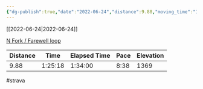 ```yaml
---
{"dg-publish":true,"date":"2022-06-24","distance":9.88,"moving_time":"1:25:18","elapsed_time":"1:34:00","pace":"8:38","total_elevation_gain":1369,"url":"https://www.strava.com/activities/7362331624","permalink":"/01-personal/strava/2022-06-24-n-fork-farewell-loop/","dgPassFrontmatter":true}
---
```



[[2022-06-24\|2022-06-24]]

[N Fork / Farewell loop](https://www.strava.com/activities/7362331624)

| Distance | Time    | Elapsed Time | Pace | Elevation |
| -------- | ------- | ------------ | ---- | --------- |
| 9.88     | 1:25:18 | 1:34:00      | 8:38 | 1369      |




#strava
